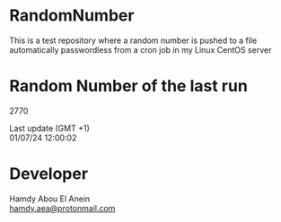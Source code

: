 # RandomNumber    
This is a test repository where a random number is pushed to a file automatically passwordless from a cron job in my Linux CentOS server    
# Random Number of the last run   
2770
      
Last update (GMT +1)    
01/07/24 12:00:02
# Developer    
Hamdy Abou El Anein   
hamdy.aea@protonmail.com
